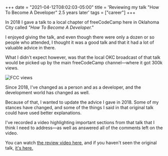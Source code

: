 +++
date = "2021-04-12T08:02:03-05:00"
title = 'Reviewing my talk "How To Become A Developer" 2.5 years later'
tags = ["career"]
+++

In 2018 I gave a talk to a local chapter of freeCodeCamp here in Oklahoma City called _"How To Become A Developer."_

I enjoyed giving the talk, and even though there were only a dozen or so people who attended, I thought it was a good talk and that it had a lot of valuable advice in there.

What I didn't expect however, was that the local OKC broadcast of that talk would be picked up by the main freeCodeCamp channel&mdash;where it got 300k views.

![FCC views](/images/fcc_views.png)

Since 2018, I've changed as a person and as a developer, and the development world has changed as well.

Because of that, I wanted to update the advice I gave in 2018. Some of my stances have changed, and some of the things I said in that original talk could have used better explanations.

I've recorded a video highlighting important sections from that talk that I think I need to address&mdash;as well as answered all of the comments left on the video.

You can watch [the review video here](https://www.youtube.com/watch?v=5azUw1Asp20), and if you haven't seen the original talk, [it's here.](https://www.youtube.com/watch?v=lo4BSraYvc8)

